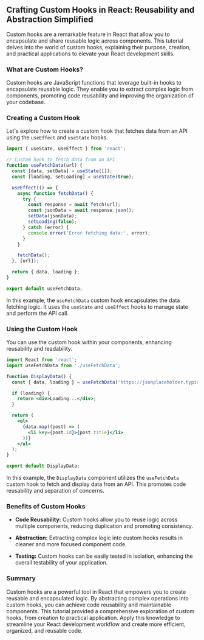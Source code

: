 ## Crafting Custom Hooks in React: Reusability and Abstraction Simplified

Custom hooks are a remarkable feature in React that allow you to encapsulate and share reusable logic across components. This tutorial delves into the world of custom hooks, explaining their purpose, creation, and practical applications to elevate your React development skills.

### What are Custom Hooks?

Custom hooks are JavaScript functions that leverage built-in hooks to encapsulate reusable logic. They enable you to extract complex logic from components, promoting code reusability and improving the organization of your codebase.

### Creating a Custom Hook

Let's explore how to create a custom hook that fetches data from an API using the `useEffect` and `useState` hooks.

```jsx
import { useState, useEffect } from 'react';

// Custom hook to fetch data from an API
function useFetchData(url) {
  const [data, setData] = useState([]);
  const [loading, setLoading] = useState(true);

  useEffect(() => {
    async function fetchData() {
      try {
        const response = await fetch(url);
        const jsonData = await response.json();
        setData(jsonData);
        setLoading(false);
      } catch (error) {
        console.error('Error fetching data:', error);
      }
    }

    fetchData();
  }, [url]);

  return { data, loading };
}

export default useFetchData;
```

In this example, the `useFetchData` custom hook encapsulates the data fetching logic. It uses the `useState` and `useEffect` hooks to manage state and perform the API call.

### Using the Custom Hook

You can use the custom hook within your components, enhancing reusability and readability.

```jsx
import React from 'react';
import useFetchData from './useFetchData';

function DisplayData() {
  const { data, loading } = useFetchData('https://jsonplaceholder.typicode.com/posts');

  if (loading) {
    return <div>Loading...</div>;
  }

  return (
    <ul>
      {data.map((post) => (
        <li key={post.id}>{post.title}</li>
      ))}
    </ul>
  );
}

export default DisplayData;
```

In this example, the `DisplayData` component utilizes the `useFetchData` custom hook to fetch and display data from an API. This promotes code reusability and separation of concerns.

### Benefits of Custom Hooks

- **Code Reusability:** Custom hooks allow you to reuse logic across multiple components, reducing duplication and promoting consistency.

- **Abstraction:** Extracting complex logic into custom hooks results in cleaner and more focused component code.

- **Testing:** Custom hooks can be easily tested in isolation, enhancing the overall testability of your application.

### Summary

Custom hooks are a powerful tool in React that empowers you to create reusable and encapsulated logic. By abstracting complex operations into custom hooks, you can achieve code reusability and maintainable components. This tutorial provided a comprehensive exploration of custom hooks, from creation to practical application. Apply this knowledge to streamline your React development workflow and create more efficient, organized, and reusable code.